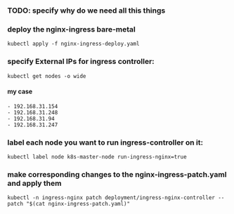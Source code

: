 ### TODO: specify why do we need all this things

### deploy the nginx-ingress bare-metal
```
kubectl apply -f nginx-ingress-deploy.yaml
```

### specify External IPs for ingress controller:
```
kubectl get nodes -o wide
```

#### my case
    - 192.168.31.154 
    - 192.168.31.248
    - 192.168.31.94
    - 192.168.31.247


### label each node you want to run ingress-controller on it:
```
kubectl label node k8s-master-node run-ingress-nginx=true
```

### make corresponding changes to the nginx-ingress-patch.yaml and apply them
```
kubectl -n ingress-nginx patch deployment/ingress-nginx-controller --patch "$(cat nginx-ingress-patch.yaml)"
```

